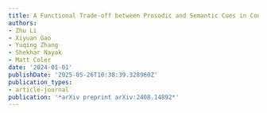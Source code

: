 ```yaml
---
title: A Functional Trade-off between Prosodic and Semantic Cues in Conveying Sarcasm
authors:
- Zhu Li
- Xiyuan Gao
- Yuqing Zhang
- Shekhar Nayak
- Matt Coler
date: '2024-01-01'
publishDate: '2025-05-26T10:38:39.328960Z'
publication_types:
- article-journal
publication: '*arXiv preprint arXiv:2408.14892*'
---
```

